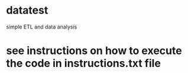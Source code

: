 # datatest
simple ETL and data analysis

# see instructions on how to execute the code in instructions.txt file
